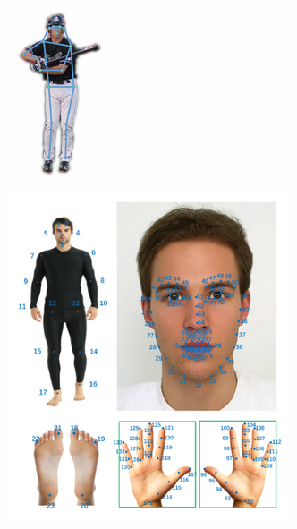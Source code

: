 ![image-20250810152742316](assets/image-20250810152742316.png)

![image-20250810152752035](assets/image-20250810152752035.png)